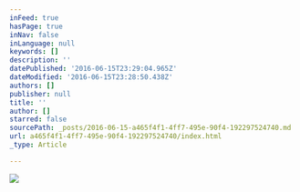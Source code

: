 ```yaml
---
inFeed: true
hasPage: true
inNav: false
inLanguage: null
keywords: []
description: ''
datePublished: '2016-06-15T23:29:04.965Z'
dateModified: '2016-06-15T23:28:50.438Z'
authors: []
publisher: null
title: ''
author: []
starred: false
sourcePath: _posts/2016-06-15-a465f4f1-4ff7-495e-90f4-192297524740.md
url: a465f4f1-4ff7-495e-90f4-192297524740/index.html
_type: Article

---
```

![](https://the-grid-user-content.s3-us-west-2.amazonaws.com/7959e38f-eb8b-4fee-a9f0-78802f7fdeee.jpg)